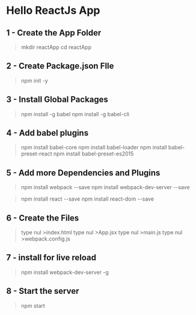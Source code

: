 # Hello ReactJs App

## 1 - Create the App Folder
> mkdir reactApp
> cd reactApp

## 2 - Create Package.json FIle
> npm init -y

## 3 - Install Global Packages
> npm install -g babel
> npm install -g babel-cli


## 4 - Add babel plugins
> npm install babel-core
> npm install babel-loader
> npm install babel-preset-react
> npm install babel-preset-es2015

## 5 - Add more Dependencies and Plugins
> npm install webpack --save
> npm install webpack-dev-server --save

> npm install react --save
> npm install react-dom --save

## 6 - Create the Files
> type nul >index.html
> type nul >App.jsx
> type nul >main.js
> type nul >webpack.config.js

## 7 - install for live reload
> npm install webpack-dev-server -g

## 8 - Start the server
> npm start